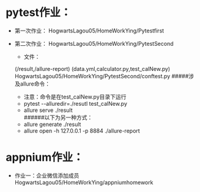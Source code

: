 # pytest作业：
- 第一次作业：
    HogwartsLagou05/HomeWorkYing/Pytestfirst
- 第二次作业：
    HogwartsLagou05/HomeWorkYing/PytestSecond
    
    - 文件：
    
    (/result,/allure-report)
    (data.yml,calculator.py,test_calNew.py)
    HogwartsLagou05/HomeWorkYing/PytestSecond/conftest.py
   #####涉及allure命令：
   - 注意：命令是在test_calNew.py目录下运行 
   - pytest --alluredir=./resutl test_calNew.py
   - allure serve ./result   
   ######以下为另一种方式：     
   - allure generate ./result
   - allure open -h 127.0.0.1 -p 8884 ./allure-report

      
# appnium作业：
- 作业一：企业微信添加成员
    HogwartsLagou05/HomeWorkYing/appniumhomework
